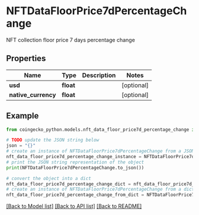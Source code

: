 # NFTDataFloorPrice7dPercentageChange

NFT collection floor price 7 days percentage change

## Properties

Name | Type | Description | Notes
------------ | ------------- | ------------- | -------------
**usd** | **float** |  | [optional] 
**native_currency** | **float** |  | [optional] 

## Example

```python
from coingecko_python.models.nft_data_floor_price7d_percentage_change import NFTDataFloorPrice7dPercentageChange

# TODO update the JSON string below
json = "{}"
# create an instance of NFTDataFloorPrice7dPercentageChange from a JSON string
nft_data_floor_price7d_percentage_change_instance = NFTDataFloorPrice7dPercentageChange.from_json(json)
# print the JSON string representation of the object
print(NFTDataFloorPrice7dPercentageChange.to_json())

# convert the object into a dict
nft_data_floor_price7d_percentage_change_dict = nft_data_floor_price7d_percentage_change_instance.to_dict()
# create an instance of NFTDataFloorPrice7dPercentageChange from a dict
nft_data_floor_price7d_percentage_change_from_dict = NFTDataFloorPrice7dPercentageChange.from_dict(nft_data_floor_price7d_percentage_change_dict)
```
[[Back to Model list]](../README.md#documentation-for-models) [[Back to API list]](../README.md#documentation-for-api-endpoints) [[Back to README]](../README.md)


